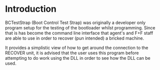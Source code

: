 # Introduction 
BCTestStrap (Boot Control Test Strap) was originally a developer only program setup for the testing of the bootloader whilst programming. Since that is has become the command line interface that agent's and F+F staff are able to use in order to recover (pun intended) a bricked machine.

It provides a simplistic view of how to get around the connection to the RECOVER unit, it is advised that the user uses this program before attempting to do work using the DLL in order to see how the DLL can be used.

